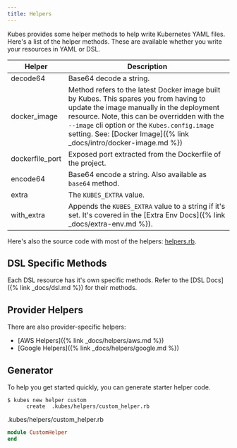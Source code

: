 ```yaml
---
title: Helpers
---
```


Kubes provides some helper methods to help write Kubernetes YAML files.  Here's a list of the helper methods. These are available whether you write your resources in YAML or DSL.

Helper | Description
--- | ---
decode64 | Base64 decode a string.
docker_image | Method refers to the latest Docker image built by Kubes. This spares you from having to update the image manually in the deployment resource. Note, this can be overridden with the `--image` cli option or the `Kubes.config.image` setting. See: [Docker Image]({% link _docs/intro/docker-image.md %})
dockerfile_port	| Exposed port extracted from the Dockerfile of the project.
encode64 | Base64 encode a string. Also available as `base64` method.
extra | The `KUBES_EXTRA` value.
with_extra | Appends the `KUBES_EXTRA` value to a string if it's set. It's covered in the [Extra Env Docs]({% link _docs/extra-env.md %}).

Here's also the source code with most of the helpers: [helpers.rb](https://github.com/boltops-tools/kubes/blob/master/lib/kubes/compiler/shared/helpers.rb).

## DSL Specific Methods

Each DSL resource has it's own specific methods. Refer to the [DSL Docs]({% link _docs/dsl.md %}) for their methods.

## Provider Helpers

There are also provider-specific helpers:

* [AWS Helpers]({% link _docs/helpers/aws.md %})
* [Google Helpers]({% link _docs/helpers/google.md %})

## Generator

To help you get started quickly, you can generate starter helper code.

    $ kubes new helper custom
          create  .kubes/helpers/custom_helper.rb

.kubes/helpers/custom_helper.rb

```ruby
module CustomHelper
end
```